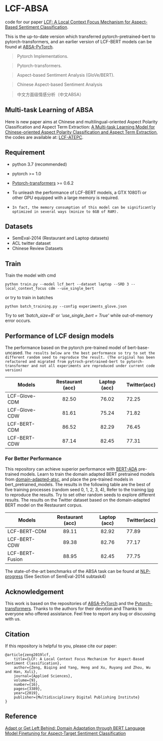 # LCF-ABSA

code for our paper [LCF: A Local Context Focus Mechanism for Aspect-Based Sentiment Classification](https://www.mdpi.com/2076-3417/9/16/3389).

This is the up-to-date version which transferred pytorch-pretrained-bert to pytorch-transformers, and an earlier version of LCF-BERT models can be found at [ABSA-PyTorch](https://github.com/songyouwei/ABSA-PyTorch).

> Pytorch Implementations.

> Pytorch-transformers.

> Aspect-based Sentiment Analysis (GloVe/BERT).

> Chinese Aspect-based Sentiment Analysis

> 中文方面级情感分析（中文ABSA）

## Multi-task Learning of ABSA

Here is new paper aims at Chinese and multilingual-oriented Aspect Polarity Classification and Aspect Term Extraction:
[A Multi-task Learning Model for Chinese-oriented Aspect Polarity Classification and Aspect Term Extraction](https://arxiv.org/abs/1912.07976), the codes are available at: [LCF-ATEPC](https://github.com/yangheng95/LCF-ATEPC).


## Requirement
* python 3.7 (recommended)
* pytorch >= 1.0
* [Pytorch-transformers](https://github.com/huggingface/transformers) >= 0.6.2
* To unleash the performance of LCF-BERT models, a GTX 1080Ti or other GPU equipped with a large memory is required. 

* `In fact, the memory consumption of this model can be significantly optimized in several ways (minize to 6GB of RAM).`
## Datasets

* SemEval-2014 (Restaurant and Laptop datasets) 
* ACL twitter dataset
* Chinese Review Datasets

## Train

Train the model with cmd

```
python train.py --model lcf_bert --dataset laptop --SRD 3 --local_context_focus cdm --use_single_bert
```

or try to train in batches

```
python batch_training.py --config experiments_glove.json
```

 Try to set '*batch_size=8*' or *'use_single_bert = True'* while out-of-memory error occurs.

## Performance of LCF design models
The performance based on the pytorch pre-trained model of bert-base-uncased. 
``The results below are the best performance so try to set the different random seed to reproduce the result. (The original has been refactored and migrated from pytroch-pretrained-bert to pytorch-transformer and not all experiments are reproduced under current code version)``

| Models           | Restaurant (acc) | Laptop (acc) |  Twitter(acc) 
| ------------- | :-----:| :-----:| --- | 
| LCF-Glove-CDM | 82.50 | 76.02 | 72.25| 
| LCF-Glove-CDW | 81.61 | 75.24 | 71.82| 
| LCF-BERT-CDM | 86.52 | 82.29 | 76.45| 
| LCF-BERT-CDW | 87.14 | 82.45 | 77.31| 

### For Better Performance
This repository can achieve superior performance with [BERT-ADA](https://arxiv.org/pdf/1908.11860.pdf) pre-trained models. Learn to train the domain adapted BERT pretrained models from [domain-adapted-atsc](https://github.com/deepopinion/domain-adapted-atsc), and place the pre-trained models in bert_pretrained_models. The results in the following table are the best of five training processes (random seed 0, 1, 2, 3, 4), Refer to the training [log](./train.log) to reproduce the results. Try to set other random seeds to explore different results. The results on the Twitter dataset based on the domain-adapted BERT model on the Restaurant corpus.

| Models            | Restaurant (acc)  | Laptop (acc)  |  Twitter(acc) 
| -------------     | :-----:           | :-----:       | ---           | 
| LCF-BERT-CDM      | 89.11             | 82.92         | 77.89         | 
| LCF-BERT-CDW      | 89.38             | 82.76         | 77.17         | 
| LCF-BERT-Fusion   | 88.95             | 82.45         | 77.75         | 

The state-of-the-art benchmarks of the ABSA task can be found at [NLP-progress](https://nlpprogress.com) (See Section of SemEval-2014 subtask4)

## Acknowledgement

This work is based on the repositories of [ABSA-PyTorch](https://github.com/songyouwei/ABSA-PyTorch) and the [Pytorch-transformers](https://github.com/huggingface/transformers). Thanks to the authors for their devotion and Thanks to everyone who offered assistance.
Feel free to report any bug or discussing with us. 

## Citation
If this repository is helpful to you, please cite our paper:

    @article{zeng2019lcf,
        title={LCF: A Local Context Focus Mechanism for Aspect-Based Sentiment Classification},
        author={Zeng, Biqing and Yang, Heng and Xu, Ruyang and Zhou, Wu and Han, Xuli},
        journal={Applied Sciences},
        volume={9},
        number={16},
        pages={3389},
        year={2019},
        publisher={Multidisciplinary Digital Publishing Institute}
    }

## Reference 

[Adapt or Get Left Behind: Domain Adaptation through BERT Language Model Finetuning for Aspect-Target Sentiment Classification](https://arxiv.org/pdf/1908.11860.pdf)

